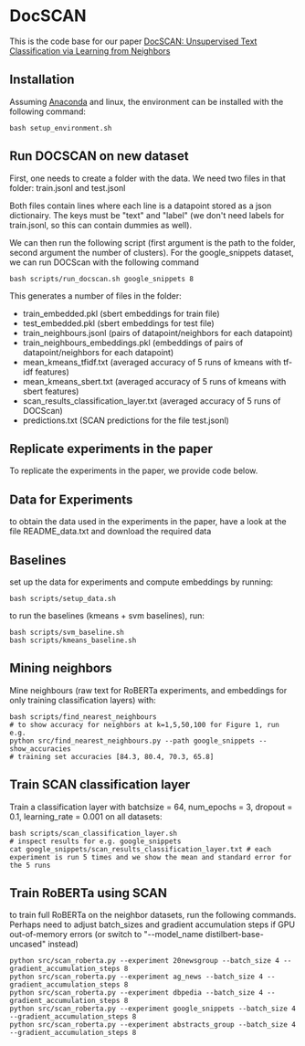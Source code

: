 # DocSCAN

This is the code base for our paper [DocSCAN: Unsupervised Text Classification via Learning from Neighbors](https://arxiv.org/abs/2105.04024)

## Installation

Assuming [Anaconda](https://docs.anaconda.com/anaconda/install/) and linux, the environment can be installed with the following command:
```shell
bash setup_environment.sh
```
## Run DOCSCAN on new dataset

First, one needs to create a folder with the data. We need two files in that folder: train.jsonl and test.jsonl

Both files contain lines where each line is a datapoint stored as a json dictionairy. The keys must be "text" and "label" (we don't need labels for train.jsonl, so this can contain dummies as well). 

We can then run the following script (first argument is the path to the folder, second argument the number of clusters). For the google_snippets dataset, we can run DOCScan with the following command

```shell
bash scripts/run_docscan.sh google_snippets 8
```
This generates a number of files in the folder:
* train_embedded.pkl (sbert embeddings for train file)
* test_embedded.pkl (sbert embeddings for test file)
* train_neighbours.jsonl (pairs of datapoint/neighbors for each datapoint)
* train_neighbours_embeddings.pkl (embeddings of pairs of datapoint/neighbors for each datapoint)
* mean_kmeans_tfidf.txt (averaged accuracy of 5 runs of kmeans with tf-idf features)
* mean_kmeans_sbert.txt (averaged accuracy of 5 runs of kmeans with sbert features)
* scan_results_classification_layer.txt (averaged accuracy of 5 runs of DOCScan)
* predictions.txt (SCAN predictions for the file test.jsonl)

## Replicate experiments in the paper

To replicate the experiments in the paper, we provide code below.

## Data for Experiments

to obtain the data used in the experiments in the paper, have a look at the file README_data.txt and download the required data

## Baselines

set up the data for experiments and compute embeddings by running:

```shell
bash scripts/setup_data.sh
```

to run the baselines (kmeans + svm baselines), run:

```shell
bash scripts/svm_baseline.sh
bash scripts/kmeans_baseline.sh
```

## Mining neighbors

Mine neighbours (raw text for RoBERTa experiments, and embeddings for only training classification layers) with:

```shell
bash scripts/find_nearest_neighbours
# to show accuracy for neighbors at k=1,5,50,100 for Figure 1, run e.g.
python src/find_nearest_neighbours.py --path google_snippets --show_accuracies
# training set accuracies [84.3, 80.4, 70.3, 65.8]
```

## Train SCAN classification layer

Train a classification layer with batchsize = 64, num_epochs = 3, dropout = 0.1, learning_rate = 0.001 on all datasets:


```shell
bash scripts/scan_classification_layer.sh 
# inspect results for e.g. google_snippets
cat google_snippets/scan_results_classification_layer.txt # each experiment is run 5 times and we show the mean and standard error for the 5 runs
```

## Train RoBERTa using SCAN

to train full RoBERTa on the neighbor datasets, run the following commands. Perhaps need to adjust batch_sizes and gradient accumulation steps if GPU out-of-memory errors (or switch to "--model_name distilbert-base-uncased" instead)
```shell
python src/scan_roberta.py --experiment 20newsgroup --batch_size 4 --gradient_accumulation_steps 8
python src/scan_roberta.py --experiment ag_news --batch_size 4 --gradient_accumulation_steps 8
python src/scan_roberta.py --experiment dbpedia --batch_size 4 --gradient_accumulation_steps 8
python src/scan_roberta.py --experiment google_snippets --batch_size 4 --gradient_accumulation_steps 8
python src/scan_roberta.py --experiment abstracts_group --batch_size 4 --gradient_accumulation_steps 8
```


